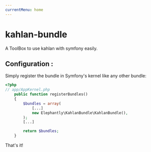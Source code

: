 ```yaml
---
currentMenu: home
---
```

# kahlan-bundle
A ToolBox to use kahlan with symfony easily.

## Configuration :
Simply register the bundle in Symfony's kernel like any other bundle:

```php
<?php
// app/AppKernel.php
    public function registerBundles()
    {
        $bundles = array(
            [...]
            new Elephantly\KahlanBundle\KahlanBundle(),
        );
        [...]

        return $bundles;
    }
```

That's it!
